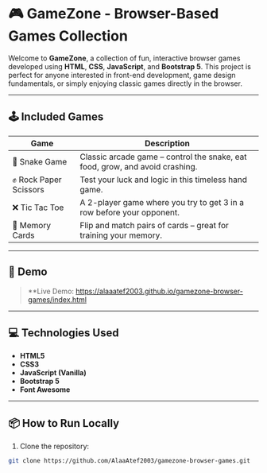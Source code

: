 # 🎮 GameZone - Browser-Based Games Collection

Welcome to **GameZone**, a collection of fun, interactive browser games developed using **HTML**, **CSS**, **JavaScript**, and **Bootstrap 5**. This project is perfect for anyone interested in front-end development, game design fundamentals, or simply enjoying classic games directly in the browser.

---

## 🕹️ Included Games

| Game                  | Description                                                                 |
|-----------------------|-----------------------------------------------------------------------------|
| 🐍 Snake Game          | Classic arcade game – control the snake, eat food, grow, and avoid crashing. |
| ✊ Rock Paper Scissors | Test your luck and logic in this timeless hand game.                        |
| ❌ Tic Tac Toe         | A 2-player game where you try to get 3 in a row before your opponent.        |
| 🧠 Memory Cards        | Flip and match pairs of cards – great for training your memory.             |

---

## 🚀 Demo

> **Live Demo:
>https://alaaatef2003.github.io/gamezone-browser-games/index.html
---

## 💻 Technologies Used

- **HTML5**
- **CSS3**
- **JavaScript (Vanilla)**
- **Bootstrap 5**
- **Font Awesome**

---

## 📦 How to Run Locally

1. Clone the repository:

```bash
git clone https://github.com/AlaaAtef2003/gamezone-browser-games.git
